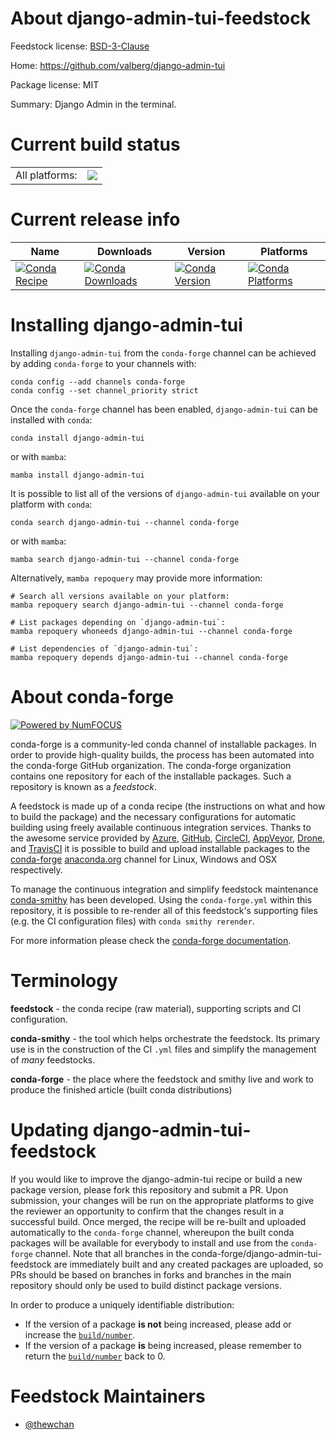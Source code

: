 About django-admin-tui-feedstock
================================

Feedstock license: [BSD-3-Clause](https://github.com/conda-forge/django-admin-tui-feedstock/blob/main/LICENSE.txt)

Home: https://github.com/valberg/django-admin-tui

Package license: MIT

Summary: Django Admin in the terminal.

Current build status
====================


<table><tr><td>All platforms:</td>
    <td>
      <a href="https://dev.azure.com/conda-forge/feedstock-builds/_build/latest?definitionId=23791&branchName=main">
        <img src="https://dev.azure.com/conda-forge/feedstock-builds/_apis/build/status/django-admin-tui-feedstock?branchName=main">
      </a>
    </td>
  </tr>
</table>

Current release info
====================

| Name | Downloads | Version | Platforms |
| --- | --- | --- | --- |
| [![Conda Recipe](https://img.shields.io/badge/recipe-django--admin--tui-green.svg)](https://anaconda.org/conda-forge/django-admin-tui) | [![Conda Downloads](https://img.shields.io/conda/dn/conda-forge/django-admin-tui.svg)](https://anaconda.org/conda-forge/django-admin-tui) | [![Conda Version](https://img.shields.io/conda/vn/conda-forge/django-admin-tui.svg)](https://anaconda.org/conda-forge/django-admin-tui) | [![Conda Platforms](https://img.shields.io/conda/pn/conda-forge/django-admin-tui.svg)](https://anaconda.org/conda-forge/django-admin-tui) |

Installing django-admin-tui
===========================

Installing `django-admin-tui` from the `conda-forge` channel can be achieved by adding `conda-forge` to your channels with:

```
conda config --add channels conda-forge
conda config --set channel_priority strict
```

Once the `conda-forge` channel has been enabled, `django-admin-tui` can be installed with `conda`:

```
conda install django-admin-tui
```

or with `mamba`:

```
mamba install django-admin-tui
```

It is possible to list all of the versions of `django-admin-tui` available on your platform with `conda`:

```
conda search django-admin-tui --channel conda-forge
```

or with `mamba`:

```
mamba search django-admin-tui --channel conda-forge
```

Alternatively, `mamba repoquery` may provide more information:

```
# Search all versions available on your platform:
mamba repoquery search django-admin-tui --channel conda-forge

# List packages depending on `django-admin-tui`:
mamba repoquery whoneeds django-admin-tui --channel conda-forge

# List dependencies of `django-admin-tui`:
mamba repoquery depends django-admin-tui --channel conda-forge
```


About conda-forge
=================

[![Powered by
NumFOCUS](https://img.shields.io/badge/powered%20by-NumFOCUS-orange.svg?style=flat&colorA=E1523D&colorB=007D8A)](https://numfocus.org)

conda-forge is a community-led conda channel of installable packages.
In order to provide high-quality builds, the process has been automated into the
conda-forge GitHub organization. The conda-forge organization contains one repository
for each of the installable packages. Such a repository is known as a *feedstock*.

A feedstock is made up of a conda recipe (the instructions on what and how to build
the package) and the necessary configurations for automatic building using freely
available continuous integration services. Thanks to the awesome service provided by
[Azure](https://azure.microsoft.com/en-us/services/devops/), [GitHub](https://github.com/),
[CircleCI](https://circleci.com/), [AppVeyor](https://www.appveyor.com/),
[Drone](https://cloud.drone.io/welcome), and [TravisCI](https://travis-ci.com/)
it is possible to build and upload installable packages to the
[conda-forge](https://anaconda.org/conda-forge) [anaconda.org](https://anaconda.org/)
channel for Linux, Windows and OSX respectively.

To manage the continuous integration and simplify feedstock maintenance
[conda-smithy](https://github.com/conda-forge/conda-smithy) has been developed.
Using the ``conda-forge.yml`` within this repository, it is possible to re-render all of
this feedstock's supporting files (e.g. the CI configuration files) with ``conda smithy rerender``.

For more information please check the [conda-forge documentation](https://conda-forge.org/docs/).

Terminology
===========

**feedstock** - the conda recipe (raw material), supporting scripts and CI configuration.

**conda-smithy** - the tool which helps orchestrate the feedstock.
                   Its primary use is in the construction of the CI ``.yml`` files
                   and simplify the management of *many* feedstocks.

**conda-forge** - the place where the feedstock and smithy live and work to
                  produce the finished article (built conda distributions)


Updating django-admin-tui-feedstock
===================================

If you would like to improve the django-admin-tui recipe or build a new
package version, please fork this repository and submit a PR. Upon submission,
your changes will be run on the appropriate platforms to give the reviewer an
opportunity to confirm that the changes result in a successful build. Once
merged, the recipe will be re-built and uploaded automatically to the
`conda-forge` channel, whereupon the built conda packages will be available for
everybody to install and use from the `conda-forge` channel.
Note that all branches in the conda-forge/django-admin-tui-feedstock are
immediately built and any created packages are uploaded, so PRs should be based
on branches in forks and branches in the main repository should only be used to
build distinct package versions.

In order to produce a uniquely identifiable distribution:
 * If the version of a package **is not** being increased, please add or increase
   the [``build/number``](https://docs.conda.io/projects/conda-build/en/latest/resources/define-metadata.html#build-number-and-string).
 * If the version of a package **is** being increased, please remember to return
   the [``build/number``](https://docs.conda.io/projects/conda-build/en/latest/resources/define-metadata.html#build-number-and-string)
   back to 0.

Feedstock Maintainers
=====================

* [@thewchan](https://github.com/thewchan/)

